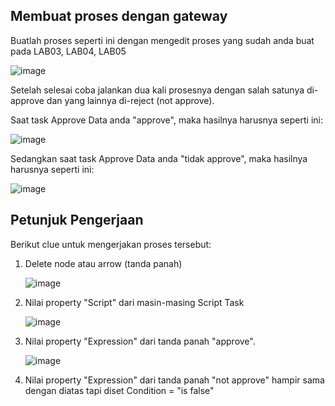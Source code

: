 ## Membuat proses dengan gateway

Buatlah proses seperti ini dengan mengedit proses yang sudah anda buat pada LAB03, LAB04, LAB05

![image](https://cloud.githubusercontent.com/assets/3068071/8538267/5bb6bf02-2494-11e5-9313-5e7cedf4ded1.png)

Setelah selesai coba jalankan dua kali prosesnya dengan salah satunya di-approve dan yang lainnya di-reject (not approve).

Saat task Approve Data anda "approve", maka hasilnya harusnya seperti ini:

![image](https://cloud.githubusercontent.com/assets/3068071/8539059/9b21c39c-24a0-11e5-9650-b5f6527a26c3.png)

Sedangkan saat task Approve Data anda "tidak approve", maka hasilnya harusnya seperti ini:

![image](https://cloud.githubusercontent.com/assets/3068071/8538394/e1bcbe0c-2495-11e5-97e6-2fc5bf19efec.png)

## Petunjuk Pengerjaan

Berikut clue untuk mengerjakan proses tersebut:

1.  Delete node atau arrow (tanda panah)

    ![image](https://cloud.githubusercontent.com/assets/3068071/8538287/82a206ee-2494-11e5-80fb-f6597bdf3837.png)

2.  Nilai property "Script" dari masin-masing Script Task

    ![image](https://cloud.githubusercontent.com/assets/3068071/8538304/b769b5ca-2494-11e5-8cb2-ec1eaf9847eb.png)

3.  Nilai property "Expression" dari tanda panah "approve". 

    ![image](https://cloud.githubusercontent.com/assets/3068071/8538315/f3904604-2494-11e5-8e96-1ea9ecd30e76.png)
    

4.  Nilai property "Expression" dari tanda panah "not approve" hampir sama dengan diatas tapi diset Condition = "is false"

